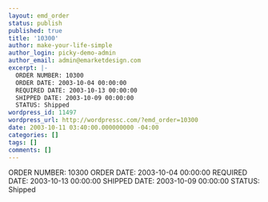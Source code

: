```yaml
---
layout: emd_order
status: publish
published: true
title: '10300'
author: make-your-life-simple
author_login: picky-demo-admin
author_email: admin@emarketdesign.com
excerpt: |-
  ORDER NUMBER: 10300
  ORDER DATE: 2003-10-04 00:00:00
  REQUIRED DATE: 2003-10-13 00:00:00
  SHIPPED DATE: 2003-10-09 00:00:00
  STATUS: Shipped
wordpress_id: 11497
wordpress_url: http://wordpressc.com/?emd_order=10300
date: 2003-10-11 03:40:00.000000000 -04:00
categories: []
tags: []
comments: []
---
```

ORDER NUMBER: 10300
ORDER DATE: 2003-10-04 00:00:00
REQUIRED DATE: 2003-10-13 00:00:00
SHIPPED DATE: 2003-10-09 00:00:00
STATUS: Shipped

